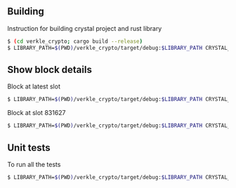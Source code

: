 ## Building

Instruction for building crystal project and rust library

```sh
$ (cd verkle_crypto; cargo build --release) 
$ LIBRARY_PATH=$(PWD)/verkle_crypto/target/debug:$LIBRARY_PATH CRYSTAL_OPTS="--link-flags=-Wl,-ld_classic" GC_DONT_GC=1 crystal build src/main.cr -o pampero
```

## Show block details

Block at latest slot

```sh
$ LIBRARY_PATH=$(PWD)/verkle_crypto/target/debug:$LIBRARY_PATH CRYSTAL_OPTS="--link-flags=-Wl,-ld_classic" GC_DONT_GC=1 crystal run src/dump_block.cr
```

Block at slot 831627

```sh
$ LIBRARY_PATH=$(PWD)/verkle_crypto/target/debug:$LIBRARY_PATH CRYSTAL_OPTS="--link-flags=-Wl,-ld_classic" GC_DONT_GC=1 crystal run src/dump_block.cr  -- 831627
```

## Unit tests

To run all the tests

```sh
$ LIBRARY_PATH=$(PWD)/verkle_crypto/target/debug:$LIBRARY_PATH CRYSTAL_OPTS="--link-flags=-Wl,-ld_classic" GC_DONT_GC=1 crystal spec
```

